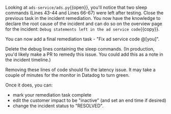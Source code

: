 Looking at `ads-service/ads.py`{{open}}, you'll notice that two sleep commands (Lines 43-44 and Lines 66-67) were left after testing. Close the previous task in the incident remediation. You now have the knowledge to declare the root cause of the incident and can do so on the overview page for the incident: `Debug statements left in the ad service code`{{copy}}.

You can now add a final remediation task - "Fix ad service code @[you]". 

Delete the debug lines containing the sleep commands. (In production, you'd likely make a PR to remedy this issue. You could add this as a note in the incident timeline.)

Removing these lines of code should fix the latency issue. It may take a couple of minutes for the monitor in Datadog to turn green.

Once it does, you can:
- mark your remediation task complete
- edit the customer impact to be "inactive" (and set an end time if desired)
- change the incident status to "RESOLVED".